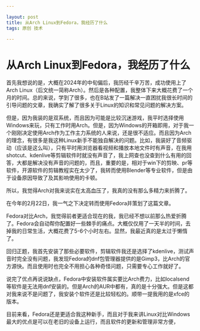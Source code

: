 ```yaml
---

layout: post
title: 从Arch Linux到Fedora，我经历了什么
tags: 原创 技术

---
```


# 从Arch Linux到Fedora，我经历了什么

首先我想说的是，大概在2024年的中旬偏后，我历经千辛万苦，成功使用上了Arch Linux（后文统一简称Arch）。然后是各种配置，我整体下来大概花费了一个月的时间。总的来说，学到了很多，也在B站发了一篇解决一直困扰我很长时间的引导问题的文章，我确实了解了很多关于Linux的知识和常见问题的解决方案。

但是，因为我装的是双系统，而且因为可能是比较沉迷游戏，我平时选择使用Windows来玩，只有工作时用Arch。但是，因为Windows的开箱即用，对于我一个刚刚决定使用Arch作为工作主力系统的人来说，还是很不适应。而且因为Arch的理念，有很多是我这种Linux新手不能独自解决的问题。比如，我装好了音频驱动（应该是这么叫），只有平时用浏览器看视频和播放本地文件时有声音，在我用shotcut、kdenlive等剪辑软件时就没有声音了，我上网查也没查到什么有用的回答，大都是解决没有声音的问题的，而且，重要的是，相对于win下的剪映、pr等软件，开源软件的剪辑教程实在太少了，我转而使用Blender等专业软件，但是由于设备原因导致了及其影响使用的卡顿。

所以，我觉得Arch对我来说实在太高血压了，我真的没有那么多精力来折腾了。

在今年的2月22日，我一气之下决定转而使用Fedora并策划了这篇文章。

Fedora对比Arch，我觉得前者更适合现在的我，我已经不想以前那么热爱折腾了。Fedora会自动帮你配置好一些棘手的痛点。大概仅仅用了一天半的时间，去掉我的日常生活，大概花费了5-6个小时左右。显然，我最近真的是太过于懒惰了。

回归正题，我首先安装了那些必要软件，剪辑软件我还是选择了kdenlive，测试声音时完全没有问题，我发现Fedora的dnf包管理器提供的是Gimp3，比Arch的官方源快。而且使用时也完全不用担心各种奇怪问题，只需要专心工作就好了。

说完了优点再说说缺点，Fedora中安装软件属实要比Arch费力，比如localsend等软件是无法用dnf安装的。但是Arch的AUR中都有，真的是十分强大。但是这都对我来说不是问题了，我安装个软件还是比较轻松的。顺带一提我用的是xfce的版本。

目前来看，Fedora还是更适合我这种新手，而且对于我来讲Linux对比Windows最大的优点是可以在老旧的设备上运行，而且软件的更新和管理非常方便，

